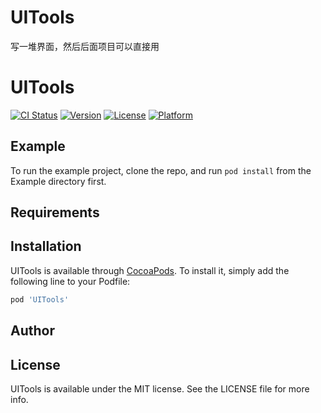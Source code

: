 # UITools
写一堆界面，然后后面项目可以直接用


# UITools

[![CI Status](https://img.shields.io/travis/niefeian/UITools.svg?style=flat)](https://travis-ci.org/niefeian/UITools)
[![Version](https://img.shields.io/cocoapods/v/UITools.svg?style=flat)](https://cocoapods.org/pods/UITools)
[![License](https://img.shields.io/cocoapods/l/UITools.svg?style=flat)](https://cocoapods.org/pods/UITools)
[![Platform](https://img.shields.io/cocoapods/p/UITools.svg?style=flat)](https://cocoapods.org/pods/UITools)

## Example

To run the example project, clone the repo, and run `pod install` from the Example directory first.

## Requirements

## Installation

UITools is available through [CocoaPods](https://cocoapods.org). To install
it, simply add the following line to your Podfile:

```ruby
pod 'UITools'
```

## Author

## License

UITools is available under the MIT license. See the LICENSE file for more info.
